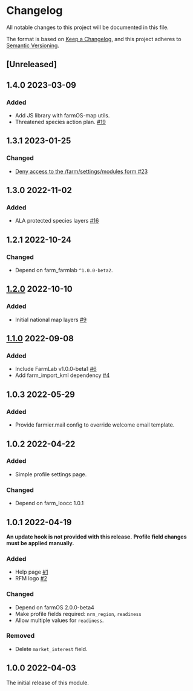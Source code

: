 # Changelog

All notable changes to this project will be documented in this file.

The format is based on [Keep a Changelog](https://keepachangelog.com/en/1.0.0/),
and this project adheres to [Semantic Versioning](https://semver.org/spec/v2.0.0.html).

## [Unreleased]

## 1.4.0 2023-03-09

### Added

- Add JS library with farmOS-map utils.
- Threatened species action plan. [#19](https://github.com/paul121/farm_regen_digital/issues/19)

## 1.3.1 2023-01-25

### Changed

- [Deny access to the /farm/settings/modules form #23](https://github.com/Regen-Digital/farm_regen_digital/pull/23)

## 1.3.0 2022-11-02

### Added

- ALA protected species layers [#16](https://github.com/paul121/farm_regen_digital/issues/16)

## 1.2.1 2022-10-24

### Changed

- Depend on farm_farmlab `^1.0.0-beta2`.

## [1.2.0](https://github.com/paul121/farm_regen_digital/milestone/2) 2022-10-10

### Added

- Initial national map layers [#9](https://github.com/paul121/farm_regen_digital/issues/9)

## [1.1.0](https://github.com/paul121/farm_regen_digital/milestone/1) 2022-09-08

### Added

- Include FarmLab v1.0.0-beta1 [#6](https://github.com/paul121/farm_regen_digital/issues/6)
- Add farm_import_kml dependency [#4](https://github.com/paul121/farm_regen_digital/issues/4)

## 1.0.3 2022-05-29

### Added

- Provide farmier.mail config to override welcome email template.

## 1.0.2 2022-04-22

### Added

- Simple profile settings page.

### Changed

- Depend on farm_loocc 1.0.1

## 1.0.1 2022-04-19

**An update hook is not provided with this release.**
**Profile field changes must be applied manually.**

### Added

- Help page [#1](https://github.com/paul121/farm_regen_digital/issues/1)
- RFM logo [#2](https://github.com/paul121/farm_regen_digital/issues/2)

### Changed

- Depend on farmOS 2.0.0-beta4
- Make profile fields required: `nrm_region`, `readiness`
- Allow multiple values for `readiness`.

### Removed

- Delete `market_interest` field.

## 1.0.0 2022-04-03

The initial release of this module.
